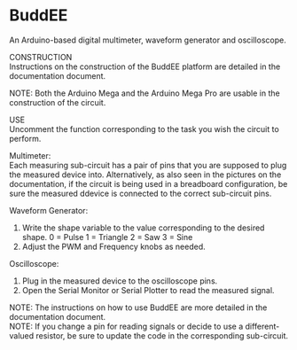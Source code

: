 # BuddEE
An Arduino-based digital multimeter, waveform generator and oscilloscope.

CONSTRUCTION        
Instructions on the construction of the BuddEE platform are detailed in the documentation document.

NOTE: Both the Arduino Mega and the Arduino Mega Pro are usable in the construction of the circuit.

USE         
Uncomment the function corresponding to the task you wish the circuit to perform.

Multimeter:         
Each measuring sub-circuit has a pair of pins that you are supposed to plug the measured device into. Alternatively,
as also seen in the pictures on the documentation, if the circuit is being used in a breadboard configuration, be sure
the measured ddevice is connected to the correct sub-circuit pins.

Waveform Generator:         
1. Write the shape variable to the value corresponding to the desired shape.
    0 = Pulse
    1 = Triangle
    2 = Saw
    3 = Sine
2. Adjust the PWM and Frequency knobs as needed.

Oscilloscope:           
1. Plug in the measured device to the oscilloscope pins.
2. Open the Serial Monitor or Serial Plotter to read the measured signal.

NOTE: The instructions on how to use BuddEE are more detailed in the documentation document.            
NOTE: If you change a pin for reading signals or decide to use a different-valued resistor, be sure to update the code in the corresponding sub-circuit.
